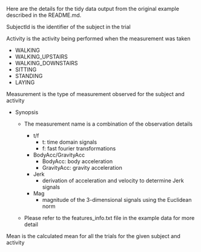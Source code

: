 Here are the details for the tidy data output
from the original example described in the README.md.

SubjectId is the identifier of the subject in the trial

Activity is the activity being performed when the measurement was taken
- WALKING
- WALKING_UPSTAIRS
- WALKING_DOWNSTAIRS
- SITTING
- STANDING
- LAYING

Measurement is the type of measurement observed for the subject and activity
- Synopsis
  - The measurement name is a combination of the observation details
    - t/f
      - t: time domain signals
      - f: fast fourier transformations
    - BodyAcc/GravityAcc
      - BodyAcc: body acceleration
      - GravityAcc: gravity acceleration
    - Jerk
      - derivation of acceleration and velocity to determine Jerk signals
    - Mag
      - magnitude of the 3-dimensional signals using the Euclidean norm

  - Please refer to the features_info.txt file in the example data for more detail


Mean is the calculated mean for all the trials for the given subject and activity

